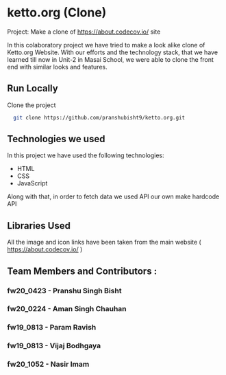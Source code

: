 # ketto.org (Clone)

Project: Make a clone of https://about.codecov.io/ site

In this colaboratory project we have tried to make a look alike clone of Ketto.org Website. With our efforts and the technology stack, that we have learned till now in Unit-2 in Masai School, we were able to clone the front end with similar looks and features.

<!-- About: Ketto is an Online Crowdfunding Platform and Website in India for fundraising of Social, Charity, Movies, Music, Personal and Creative causes. -->

## Run Locally

Clone the project

```bash
  git clone https://github.com/pranshubisht9/ketto.org.git
```

## Technologies we used

In this project we have used the following technologies:

- HTML
- CSS
- JavaScript

Along with that, in order to fetch data we used API our own make hardcode API

## Libraries Used

All the image and icon links have been taken from the main website ( https://about.codecov.io/ )

## Team Members and Contributors :

### fw20_0423 - Pranshu Singh Bisht

### fw20_0224 - Aman Singh Chauhan

### fw19_0813 - Param Ravish

### fw19_0813 - Vijaj Bodhgaya

### fw20_1052 - Nasir Imam






  
